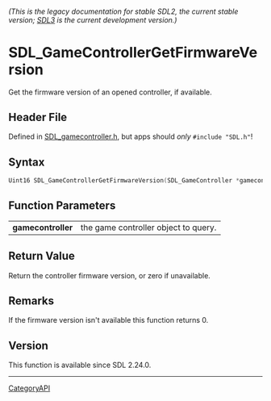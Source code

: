 ###### (This is the legacy documentation for stable SDL2, the current stable version; [SDL3](https://wiki.libsdl.org/SDL3/) is the current development version.)
# SDL_GameControllerGetFirmwareVersion

Get the firmware version of an opened controller, if available.

## Header File

Defined in [SDL_gamecontroller.h](https://github.com/libsdl-org/SDL/blob/SDL2/include/SDL_gamecontroller.h), but apps should _only_ `#include "SDL.h"`!

## Syntax

```c
Uint16 SDL_GameControllerGetFirmwareVersion(SDL_GameController *gamecontroller);

```

## Function Parameters

|                        |                                      |
| ---------------------- | ------------------------------------ |
| **gamecontroller**     | the game controller object to query. |

## Return Value

Return the controller firmware version, or zero if unavailable.

## Remarks

If the firmware version isn't available this function returns 0.

## Version

This function is available since SDL 2.24.0.

----
[CategoryAPI](CategoryAPI)

